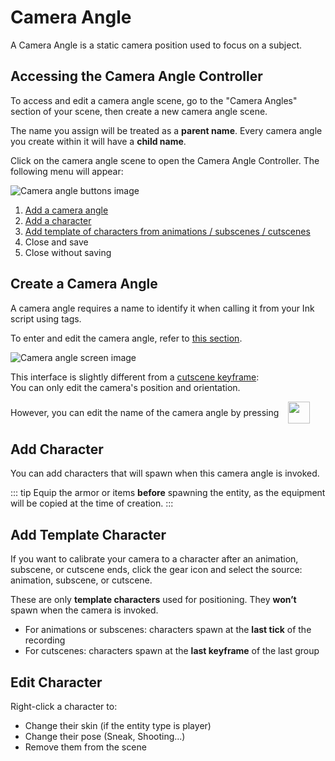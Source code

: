 # Camera Angle

A Camera Angle is a static camera position used to focus on a subject.

## Accessing the Camera Angle Controller

To access and edit a camera angle scene, go to the "Camera Angles" section of your scene, then create a new camera angle scene.

The name you assign will be treated as a **parent name**. Every camera angle you create within it will have a **child name**.

Click on the camera angle scene to open the Camera Angle Controller. The following menu will appear:

![Camera angle buttons image](/assets/creating-in-game/camera-angle/camera-angle-menu.png)

1. [Add a camera angle](/creating-in-game/camera-angle.html#create-a-camera-angle)
2. [Add a character](/creating-in-game/camera-angle#add-character)
3. [Add template of characters from animations / subscenes / cutscenes](/creating-in-game/camera-angle.html#add-template-character)
4. Close and save
5. Close without saving

## Create a Camera Angle

A camera angle requires a name to identify it when calling it from your Ink script using tags.

To enter and edit the camera angle, refer to [this section](/creating-in-game/cutscene.html#entering-a-keyframe).

![Camera angle screen image](/assets/creating-in-game/camera-angle/camera-angle-screen.png)

This interface is slightly different from a [cutscene keyframe](/creating-in-game/cutscene):  
You can only edit the camera's position and orientation.

<div style="display: flex; align-items:center; gap:15px;">
  <span>However, you can edit the name of the camera angle by pressing</span>
  <span><img src="/assets/creating-in-game/camera-angle/edit-button.png" width="35px" /></span>
</div>

## Add Character

You can add characters that will spawn when this camera angle is invoked.

::: tip
Equip the armor or items **before** spawning the entity, as the equipment will be copied at the time of creation.
:::

## Add Template Character

If you want to calibrate your camera to a character after an animation, subscene, or cutscene ends, click the gear icon and select the source: animation, subscene, or cutscene.

These are only **template characters** used for positioning. They **won’t** spawn when the camera is invoked.

- For animations or subscenes: characters spawn at the **last tick** of the recording
- For cutscenes: characters spawn at the **last keyframe** of the last group

## Edit Character

Right-click a character to:

- Change their skin (if the entity type is player)
- Change their pose (Sneak, Shooting...)
- Remove them from the scene
